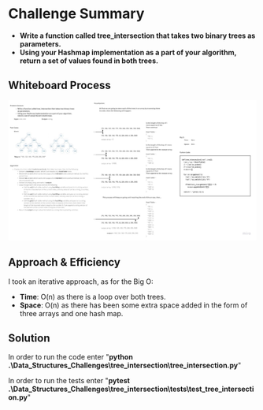 # Challenge Summary
<!-- Description of the challenge -->
- **Write a function called tree_intersection that takes two binary trees as parameters.**
- **Using your Hashmap implementation as a part of your algorithm, return a set of values found in both trees.**

## Whiteboard Process
<!-- Embedded whiteboard image -->
![Whiteboard pic](./img/tree_intersection.jpg)

## Approach & Efficiency
<!-- What approach did you take? Why? What is the Big O space/time for this approach? -->
I took an iterative approach, as for the Big O:

- **Time**: O(n) as there is a loop over both trees.
- **Space**: O(n) as there has been some extra space added in the form of three arrays and one hash map.

## Solution
<!-- Show how to run your code, and examples of it in action -->

In order to run the code enter "**python .\Data_Structures_Challenges\tree_intersection\tree_intersection.py**"

In order to run the tests enter "**pytest .\Data_Structures_Challenges\tree_intersection\tests\test_tree_intersection.py**"
